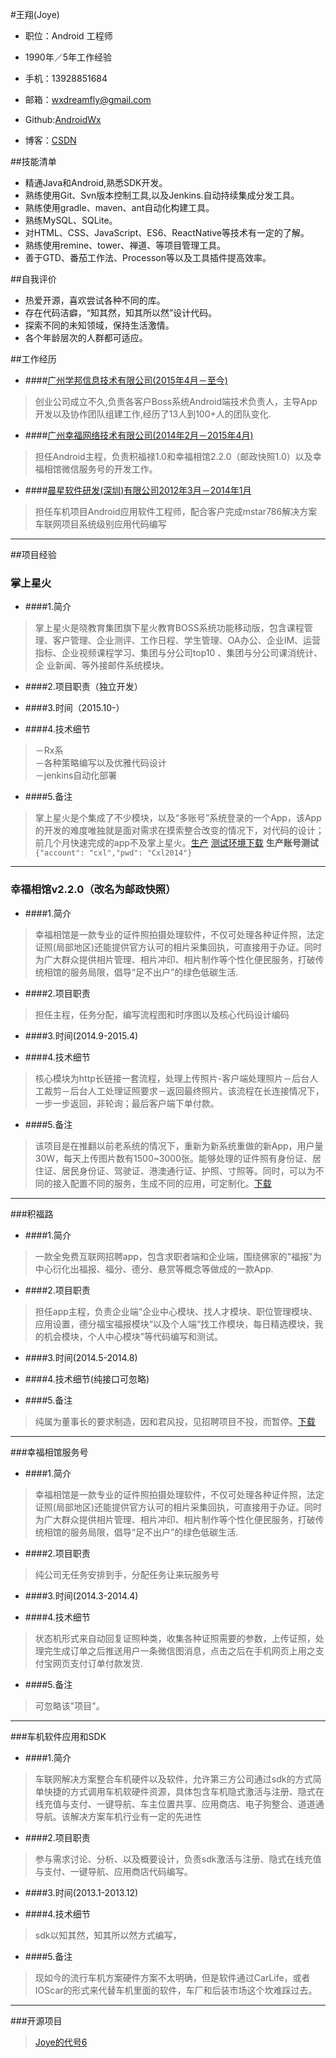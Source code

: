 #王翔(Joye)


- 职位：Android 工程师

- 1990年／5年工作经验

- 手机：13928851684

- 邮箱：wxdreamfly@gmail.com

- Github:[AndroidWx](https://github.com/AndroidWx)

- 博客：[CSDN](http://blog.csdn.net/qq58831588) 

##技能清单
* 精通Java和Android,熟悉SDK开发。
* 熟练使用Git、Svn版本控制工具,以及Jenkins.自动持续集成分发工具。
* 熟练使用gradle、maven、ant自动化构建工具。
* 熟练MySQL、SQLite。
* 对HTML、CSS、JavaScript、ES6、ReactNative等技术有一定的了解。
* 熟练使用remine、tower、禅道、等项目管理工具。
* 善于GTD、番茄工作法、Processon等以及工具插件提高效率。
 
##自我评价
* 热爱开源，喜欢尝试各种不同的库。
* 存在代码洁癖，“知其然，知其所以然”设计代码。
* 探索不同的未知领域，保持生活激情。
* 各个年龄层次的人群都可适应。

##工作经历
- ####[广州学邦信息技术有限公司(2015年4月－至今)](http://baike.baidu.com/link?url=GyVgMQ4hgiDhzjPP_o3WZYrjcLjCQePztpPPwbvC7dfP0NcksMsEfLlfd7dYxOX3--VNjzImRUj25p-5EIkOaT4tNQoPRoc-g9VsBOISZ3W0abptrZKC1b8o1QzHyVjhJNgLIVVjVviAieORnHZ2GCJnaF-nSoNBHdF4FzL0PaRuvQv7_5SUxRKK9pxbIoyKfvLKHcW_pFuycGSMUf3OPDfCr7-MnZWe4y975oNTg9_)
 > 创业公司成立不久,负责各客户Boss系统Android端技术负责人，主导App开发以及协作团队组建工作,经历了13人到100+人的团队变化.

- ####[广州幸福网络技术有限公司(2014年2月－2015年4月)](http://www.xingfu360.com/)
> 担任Android主程，负责积福禄1.0和幸福相馆2.2.0（邮政快照1.0）以及幸福相馆微信服务号的开发工作。

- ####[晨星软件研发(深圳)有限公司2012年3月－2014年1月](http://baike.baidu.com/link?url=SIy2url-IL8DG53lXi8xrl4lXSNIKBspFdpXvMCdtAoPo0rGmh6Kry5e1z7FlOfwbxS5MclMjvU7qKfh-G9h0_)
> 担任车机项目Android应用软件工程师，配合客户完成mstar786解决方案车联网项目系统级别应用代码编写


***
##项目经验
### 掌上星火

* ####1.简介
 >掌上星火是晓教育集团旗下星火教育BOSS系统功能移动版，包含课程管理、客户管理、企业测评、工作日程、学生管理、OA办公、企业IM、运营指标、企业视频课程学习、集团与分公司top10 、集团与分公司课消统计、企
业新闻、等外接邮件系统模块。

* ####2.项目职责（独立开发）

* ####3.时间（2015.10-）

* ####4.技术细节
> －Rx系<br>
－各种策略编写以及优雅代码设计<br>
－jenkins自动化部署<br>

* ####5.备注
>掌上星火是个集成了不少模块，以及“多账号”系统登录的一个App，该App的开发的难度唯独就是面对需求在摸索整合改变的情况下，对代码的设计；前几个月快速完成的app不及掌上星火。[生产](https://www.pgyer.com/eARf) [测试环境下载](www.pgyer.com/SfXq)
**生产账号测试**
` {"account": "cxl","pwd": "Cxl2014"}
` 



***
### 幸福相馆v2.2.0（改名为邮政快照）
* ####1.简介
>幸福相馆是一款专业的证件照拍摄处理软件，不仅可处理各种证件照，法定证照(局部地区)还能提供官方认可的相片采集回执，可直接用于办证。同时为广大群众提供相片管理、相片冲印、相片制作等个性化便民服务，打破传统相馆的服务局限，倡导“足不出户”的绿色低碳生活.

* ####2.项目职责
>担任主程，任务分配，编写流程图和时序图以及核心代码设计编码

* ####3.时间(2014.9-2015.4)

* ####4.技术细节
>核心模块为http长链接一套流程，处理上传照片-客户端处理照片－后台人工裁剪－后台人工处理证照要求－返回最终照片。该流程在长连接情况下，一步一步返回，非轮询；最后客户端下单付款。

* ####5.备注
>该项目是在推翻以前老系统的情况下，重新为新系统重做的新App，用户量30W，每天上传图片数有1500~3000张。能够处理的证件照有身份证、居住证、居民身份证、驾驶证、港澳通行证、护照、寸照等。同时，可以为不同的接入配置不同的服务，生成不同的应用，可定制化。[下载](http://sj.qq.com/myapp/search.htm?kw=%E9%82%AE%E6%94%BF%E5%BF%AB%E7%85%A7)

***
###积福路
* ####1.简介
>一款全免费互联网招聘app，包含求职者端和企业端，围绕佛家的"福报"为中心衍化出福报、福分、德分、悬赏等概念等做成的一款App.

* ####2.项目职责
>担任app主程，负责企业端“企业中心模块、找人才模块、职位管理模块、应用设置，德分福宝福报模块“以及个人端“找工作模块，每日精选模块，我的机会模块，个人中心模块”等代码编写和测试。

* ####3.时间(2014.5-2014.8)

* ####4.技术细节(纯接口可忽略)

* ####5.备注
>纯属为董事长的要求制造，因和君风投，见招聘项目不投，而暂停。[下载](https://pan.baidu.com/s/1hqEMuaC)

***
###幸福相馆服务号
* ####1.简介
>幸福相馆是一款专业的证件照拍摄处理软件，不仅可处理各种证件照，法定证照(局部地区)还能提供官方认可的相片采集回执，可直接用于办证。同时为广大群众提供相片管理、相片冲印、相片制作等个性化便民服务，打破传统相馆的服务局限，倡导“足不出户”的绿色低碳生活.

* ####2.项目职责
>纯公司无任务安排到手，分配任务让来玩服务号

* ####3.时间(2014.3-2014.4)

* ####4.技术细节
>状态机形式来自动回复证照种类，收集各种证照需要的参数，上传证照，处理完生成订单之后推送用户一条微信图消息，点击之后在手机网页上用之支付宝网页支付订单付款发货.

* ####5.备注
>可忽略该"项目"。

***
###车机软件应用和SDK
* ####1.简介
>车联网解决方案整合车机硬件以及软件，允许第三方公司通过sdk的方式简单快捷的方式调用车机软硬件资源，具体包含车机隐式激活与注册、隐式在线充值与支付、一键导航、车主位置共享、应用商店、电子狗整合、道道通导航。该解决方案车机行业有一定的先进性

* ####2.项目职责
>参与需求讨论、分析、以及概要设计，负责sdk激活与注册、隐式在线充值与支付、一键导航、应用商店代码编写。

* ####3.时间(2013.1-2013.12)

* ####4.技术细节
>sdk以知其然，知其所以然方式编写，

* ####5.备注
>现如今的流行车机方案硬件方案不太明确，但是软件通过CarLife，或者IOScar的形式来代替车机里面的软件，车厂和后装市场这个坎难踩过去。

***
###开源项目
>[Joye的代号6](https://github.com/AndroidWx/ClearCodeForAndroid/blob/master/README.md)
  
 













